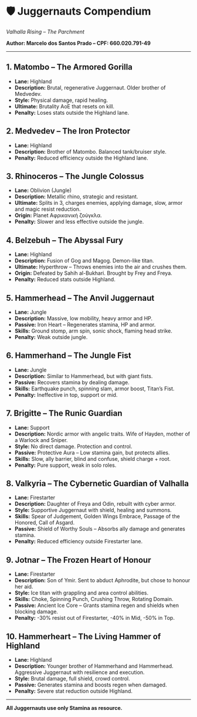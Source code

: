 # 🛡️ Juggernauts Compendium
*Valhalla Rising – The Parchment*

**Author: Marcelo dos Santos Prado – CPF: 660.020.791-49**

---

## 1. Matombo – The Armored Gorilla
- **Lane:** Highland
- **Description:** Brutal, regenerative Juggernaut. Older brother of Medvedev.
- **Style:** Physical damage, rapid healing.
- **Ultimate:** Brutality AoE that resets on kill.
- **Penalty:** Loses stats outside the Highland lane.

## 2. Medvedev – The Iron Protector
- **Lane:** Highland
- **Description:** Brother of Matombo. Balanced tank/bruiser style.
- **Penalty:** Reduced efficiency outside the Highland lane.

## 3. Rhinoceros – The Jungle Colossus
- **Lane:** Oblivion (Jungle)
- **Description:** Metallic rhino, strategic and resistant.
- **Ultimate:** Splits in 3, charges enemies, applying damage, slow, armor and magic resist reduction.
- **Origin:** Planet Αφρικανική ζούγκλα.
- **Penalty:** Slower and less effective outside the jungle.

## 4. Belzebuh – The Abyssal Fury
- **Lane:** Highland
- **Description:** Fusion of Gog and Magog. Demon-like titan.
- **Ultimate:** Hyperthrow – Throws enemies into the air and crushes them.
- **Origin:** Defeated by Sahih al-Bukhari. Brought by Frey and Freya.
- **Penalty:** Reduced stats outside Highland.

## 5. Hammerhead – The Anvil Juggernaut
- **Lane:** Jungle
- **Description:** Massive, low mobility, heavy armor and HP.
- **Passive:** Iron Heart – Regenerates stamina, HP and armor.
- **Skills:** Ground stomp, arm spin, sonic shock, flaming head strike.
- **Penalty:** Weak outside jungle.

## 6. Hammerhand – The Jungle Fist
- **Lane:** Jungle
- **Description:** Similar to Hammerhead, but with giant fists.
- **Passive:** Recovers stamina by dealing damage.
- **Skills:** Earthquake punch, spinning slam, armor boost, Titan’s Fist.
- **Penalty:** Ineffective in top, support or mid.

## 7. Brigitte – The Runic Guardian
- **Lane:** Support
- **Description:** Nordic armor with angelic traits. Wife of Hayden, mother of a Warlock and Sniper.
- **Style:** No direct damage. Protection and control.
- **Passive:** Protective Aura – Low stamina gain, but protects allies.
- **Skills:** Slow, ally barrier, blind and confuse, shield charge + root.
- **Penalty:** Pure support, weak in solo roles.

## 8. Valkyria – The Cybernetic Guardian of Valhalla
- **Lane:** Firestarter
- **Description:** Daughter of Freya and Odin, rebuilt with cyber armor.
- **Style:** Supportive Juggernaut with shield, healing and summons.
- **Skills:** Spear of Judgement, Golden Wings Embrace, Passage of the Honored, Call of Asgard.
- **Passive:** Shield of Worthy Souls – Absorbs ally damage and generates stamina.
- **Penalty:** Reduced efficiency outside Firestarter lane.

## 9. Jotnar – The Frozen Heart of Honour
- **Lane:** Firestarter
- **Description:** Son of Ymir. Sent to abduct Aphrodite, but chose to honour her aid.
- **Style:** Ice titan with grappling and area control abilities.
- **Skills:** Choke, Spinning Punch, Crushing Throw, Rotating Domain.
- **Passive:** Ancient Ice Core – Grants stamina regen and shields when blocking damage.
- **Penalty:** -30% resist out of Firestarter, -40% in Mid, -50% in Top.

## 10. Hammerheart – The Living Hammer of Highland
- **Lane:** Highland
- **Description:** Younger brother of Hammerhand and Hammerhead. Aggressive Juggernaut with resilience and execution.
- **Style:** Brutal damage, full shield, crowd control.
- **Passive:** Generates stamina and boosts regen when damaged.
- **Penalty:** Severe stat reduction outside Highland.

---

**All Juggernauts use only Stamina as resource.**
